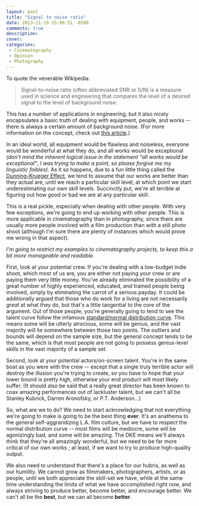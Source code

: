 ```yaml
---
layout: post
title: "Signal to noise ratio"
date: 2013-11-19 15:06:51 -0500
comments: true
description: 
cover: 
categories: 
 - Cinematography
 - Opinion
 - Photography
---
```


To quote the venerable Wikipedia:

> Signal-to-noise ratio (often abbreviated SNR or S/N) is a measure used in science and engineering that compares the level of a desired signal to the level of background noise.

This has a number of applications in engineering, but it also nicely
encapsulates a basic truth of dealing with equipment, people, and works --
there is always a certain amount of background noise. (For more information
on the concept, check out [this article](http://en.wikipedia.org/wiki/Signal-to-noise_ratio).)

In an ideal world, all equipment would be flawless and noiseless, everyone
would be wonderful at what they do, and all works would be exceptional 
*(don't mind the inherent logical issue in the statement "all works would be
exceptional"; I was trying to make a point, so please forgive me my
linguistic foibles)*. As it so happens, due to a fun little thing called the
[Dunning-Krueger Effect](http://en.wikipedia.org/wiki/Dunning%E2%80%93Kruger_effect),
we tend to assume that our works are better than they actual are, until we
reach a particular skill level, at which point we start underestimating our
own skill levels. Succinctly put, we're all terrible at figuring out how good
or bad we are at any particular skill.

This is a real pickle, especially when dealing with other people. With very
few exceptions, we're going to end up working with other people. This is more
applicable in cinematography than in photography, since there are usually more
people involved with a film production than with a still photo shoot (although
I'm sure there are plenty of instances which would prove me wrong in that
aspect). 

*I'm going to restrict my examples to cinematography projects, to keep
this a bit more manageable and readable.*

First, look at your potential crew. If you're dealing with a low-budget indie
shoot, which most of us are, you are either not paying your crew or are paying
them very little money. You've already eliminated the possibility of a great
number of highly experienced, educated, and trained people being involved,
simply by eliminating the carrot of a serious payday. It could be additionally
argued that those who do work for a living are not necessarily *great* at
what they do, but that's a little tangential to the core of the argument.
Out of those people, you're generally going to tend to see the talent curve
follow the infamous [standard/normal distribution curve](http://mathworld.wolfram.com/NormalDistribution.html).
This means some will be utterly atrocious, some will be genius, and the
vast majority will lie somewhere between those two points. The outliers and
bounds will depend on the sample size, but the general concept tends to be
the same, which is that most people are not going to possess genius-level
skills in the vast majority of a sample set.

Second, look at your potential actors/on-screen talent. You're in the same
boat as you were with the crew -- except that a single truly terrible actor
will destroy the illusion you're trying to create, so you have to hope that
your lower bound is pretty high, otherwise your end product will most likely
suffer. (It should also be said that a really great director has been known
to coax amazing performances out of lackluster talent, but we can't all be
Stanley Kubrick, Darren Aronofsky, or P.T. Anderson...)

So, what are we to do? We need to start acknowledging that not everything
we're going to make is going to be the best thing **ever**. It's an anathema
to the general self-aggrandizing L.A. film culture, but we have to respect
the normal distribution curve -- most films will be mediocre, some will be
agonizingly bad, and some will be amazing. The DKE means we'll always think
that they're all amazingly wonderful, but we need to be far more critical of
our own works ; at least, if we want to try to produce high-quality output.

We also need to understand that there's a place for our hubris, as well as
our humility. We cannot grow as filmmakers, photographers, artists, or as
people, until we both appreciate the skill-set we have, while at the same
time understanding the limits of what we have accomplished right now, and
always striving to produce better, become better, and encourage better. We
can't all be the **best**, but we can all become **better**.

